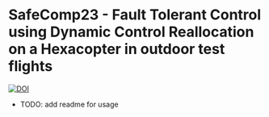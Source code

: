 # SafeComp23 - Fault Tolerant Control using Dynamic Control Reallocation on a Hexacopter in outdoor test flights
[![DOI](https://zenodo.org/badge/601913104.svg)](https://zenodo.org/badge/latestdoi/601913104)

- TODO: add readme for usage